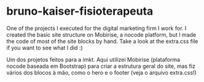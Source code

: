 # bruno-kaiser-fisioterapeuta

One of the projects I executed for the digital marketing firm I work for. I created the basic site structure on Mobirise, a nocode platform, but I made the code of most of the site blocks by hand. Take a look at the extra.css file if you want to see what I did :)

Um dos projetos feitos para a imkt. Aqui utilizei Mobirise (plataforma nocode baseada em Bootstrap) para criar a estrutura geral do site, mas fiz vários dos blocos à mão, como o hero e o footer (veja o arquivo extra.css!)
